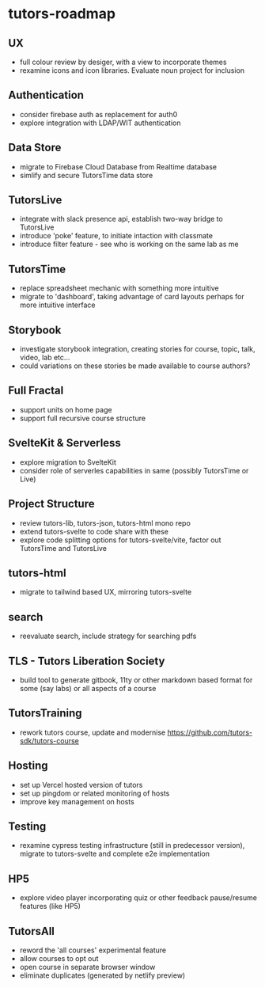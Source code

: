 # tutors-roadmap

## UX

- full colour review by desiger, with a view to incorporate themes
- rexamine icons and icon libraries. Evaluate noun project for inclusion

## Authentication

- consider firebase auth as replacement for auth0
- explore integration with LDAP/WIT authentication

## Data Store

- migrate to Firebase Cloud Database from Realtime database
- simlify and secure TutorsTime data store

## TutorsLive

- integrate with slack presence api, establish two-way bridge to TutorsLive
- introduce 'poke' feature, to initiate intaction with classmate
- introduce filter feature - see who is working on the same lab as me

## TutorsTime

- replace spreadsheet mechanic with something more intuitive
- migrate to 'dashboard', taking advantage of card layouts perhaps for more intuitive interface

## Storybook

- investigate storybook integration, creating stories for course, topic, talk, video, lab etc...
- could variations on these stories be made available to course authors?

## Full Fractal

- support units on home page
- support full recursive course structure

## SvelteKit & Serverless

- explore migration to SvelteKit
- consider role of serverles capabilities in same (possibly TutorsTime or Live)

## Project Structure

- review tutors-lib, tutors-json, tutors-html mono repo
- extend tutors-svelte to code share with these
- explore code splitting options for tutors-svelte/vite, factor out TutorsTime and TutorsLive

## tutors-html

- migrate to tailwind based UX, mirroring tutors-svelte

## search

- reevaluate search, include strategy for searching pdfs

## TLS - Tutors Liberation Society

- build tool to generate gitbook, 11ty or other markdown based format for some (say labs) or all aspects of a course

## TutorsTraining

- rework tutors course, update and modernise https://github.com/tutors-sdk/tutors-course

## Hosting

- set up Vercel hosted version of tutors
- set up pingdom or related monitoring of hosts
- improve key management on hosts

## Testing

- rexamine cypress testing infrastructure (still in predecessor version), migrate to tutors-svelte and complete e2e implementation

## HP5

- explore video player incorporating quiz or other feedback pause/resume features (like HP5)

## TutorsAll

- reword the 'all courses' experimental feature 
- allow courses to opt out
- open course in separate browser window
- eliminate duplicates (generated by netlify preview)


